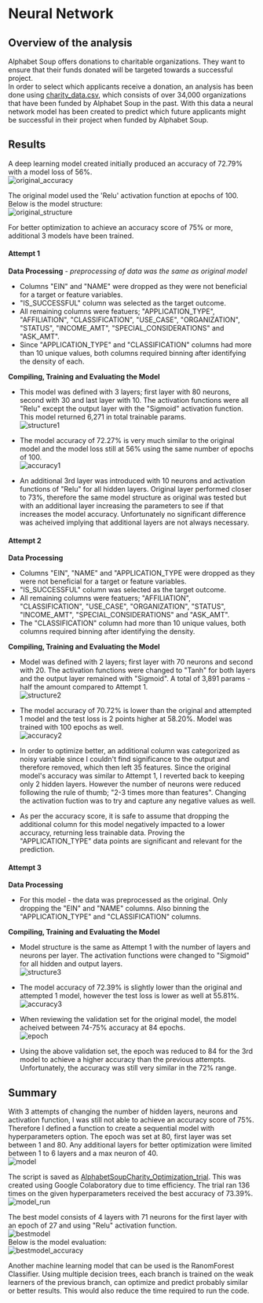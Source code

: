 # Neural Network

## Overview of the analysis

Alphabet Soup offers donations to charitable organizations.  They want to ensure that their funds donated will be targeted towards a successful project.  <br>
In order to select which applicants receive a donation, an analysis has been done using [charity_data.csv](https://github.com/taranahassan/Neural_Network_Charity_Analysis/blob/main/Resources/charity_data.csv), which consists of over 34,000 organizations that have been funded by Alphabet Soup in the past.  With this data a neural network model has been created to predict which future applicants might be successful in their project when funded by Alphabet Soup.


## Results

A deep learning model created initially produced an accuracy of 72.79% with a model loss of 56%.  <br>
![original_accuracy](https://user-images.githubusercontent.com/75437852/117384333-b9d2a900-aeb0-11eb-90e2-6c531b499f8c.PNG)<br>

The original model used the 'Relu' activation function at epochs of 100.  Below is the model structure: <br>
![original_structure](https://user-images.githubusercontent.com/75437852/117384403-dd95ef00-aeb0-11eb-946d-783668fe9a46.PNG)<br>

For better optimization to achieve an accuracy score of 75% or more, additional 3 models have been trained.

#### Attempt 1

**Data Processing** - *preprocessing of data was the same as original model*
* Columns "EIN" and "NAME" were dropped as they were not beneficial for a target or feature variables.
* "IS_SUCCESSFUL" column was selected as the target outcome.
* All remaining columns were featuers; "APPLICATION_TYPE", "AFFILIATION", "CLASSIFICATION", "USE_CASE", "ORGANIZATION", "STATUS", "INCOME_AMT", "SPECIAL_CONSIDERATIONS" and "ASK_AMT".
* Since "APPLICATION_TYPE" and "CLASSIFICATION" columns had more than 10 unique values, both columns required binning after identifying the density of each.

**Compiling, Training and Evaluating the Model**
* This model was defined with 3 layers; first layer with 80 neurons, second with 30 and last layer with 10.  The activation functions were all "Relu" except the output layer with the "Sigmoid" activation function. This model returned 6,271 in total trainable params.<br>
![structure1](https://user-images.githubusercontent.com/75437852/117470280-a06b4480-af24-11eb-81cc-52893732d7f7.PNG)<br>

* The model accuracy of 72.27% is very much similar to the original model and the model loss still at 56% using the same number of epochs of 100. <br>
![accuracy1](https://user-images.githubusercontent.com/75437852/117470316-a9f4ac80-af24-11eb-80c4-329b0bb01952.PNG)<br>

* An additional 3rd layer was introduced with 10 neurons and activation functions of "Relu" for all hidden layers.  Original layer performed closer to 73%, therefore the same model structure as original was tested but with an additional layer increasing the parameters to see if that increases the model accuracy.  Unfortunately no significant difference was acheived implying that additional layers are not always necessary.

#### Attempt 2

**Data Processing** 
* Columns "EIN", "NAME" and "APPLICATION_TYPE were dropped as they were not beneficial for a target or feature variables. 
* "IS_SUCCESSFUL" column was selected as the target outcome.
* All remaining columns were featuers; "AFFILIATION", "CLASSIFICATION", "USE_CASE", "ORGANIZATION", "STATUS", "INCOME_AMT", "SPECIAL_CONSIDERATIONS" and "ASK_AMT".
* The "CLASSIFICATION" column had more than 10 unique values, both columns required binning after identifying the density.

**Compiling, Training and Evaluating the Model**
* Model was defined with 2 layers; first layer with 70 neurons and second with 20.  The activation functions were changed to "Tanh" for both layers and the output layer remained with "Sigmoid".  A total of 3,891 params - half the amount compared to Attempt 1. <br>
![structure2](https://user-images.githubusercontent.com/75437852/117470940-546ccf80-af25-11eb-8c3b-7ecd35ec59a0.PNG)<br>

* The model accuracy of 70.72% is lower than the original and attempted 1 model and the test loss is 2 points higher at 58.20%. Model was trained with 100 epochs as well. <br>
![accuracy2](https://user-images.githubusercontent.com/75437852/117471188-9a299800-af25-11eb-8f98-d2534e7c34a8.PNG)<br>

* In order to optimize better, an additional column was categorized as noisy variable since I couldn't find significance to the output and therefore removed, which then left 35 features.  Since the original model's accuracy was similar to Attempt 1, I reverted back to keeping only 2 hidden layers.  However the number of neurons were reduced following the rule of thumb; "2-3 times more than features".   Changing the activation fuction was to try and capture any negative values as well.
* As per the accuracy score, it is safe to assume that dropping the additional column for this model negatively impacted to a lower accuracy, returning less trainable data.  Proving the "APPLICATION_TYPE" data points are  significant and relevant for the prediction.  

#### Attempt 3

**Data Processing** 
* For this model - the data was preprocessed as the original.  Only dropping the "EIN" and "NAME" columns.  Also binning the "APPLICATION_TYPE" and "CLASSIFICATION" columns.

**Compiling, Training and Evaluating the Model**
* Model structure is the same as Attempt 1 with the number of layers and neurons per layer.  The activation functions were changed to "Sigmoid" for all hidden and output layers. <br>
![structure3](https://user-images.githubusercontent.com/75437852/117476884-56d22800-af2b-11eb-8fa6-184f2df343b9.PNG)<br>

* The model accuracy of 72.39% is slightly lower than the original and attempted 1 model, however the test loss is lower as well at 55.81%.<br>
![accuracy3](https://user-images.githubusercontent.com/75437852/117476909-5fc2f980-af2b-11eb-9aaf-9a81f24493d8.PNG)<br>

* When reviewing the validation set for the original model, the model acheived between 74-75% accuracy at 84 epochs.  <br>
![epoch](https://user-images.githubusercontent.com/75437852/117478564-53d83700-af2d-11eb-885d-73418a1a7891.PNG)<br>

* Using the above validation set, the epoch was reduced to 84 for the 3rd model to achieve a higher accuracy than the previous attempts.  Unfortunately, the accuracy was still very similar in the 72% range.


## Summary

With 3 attempts of changing the number of hidden layers, neurons and activation function, I was still not able to achieve an accuracy score of 75%.  Therefore I defined a function to create a sequential model with hyperparameters option.  The epoch was set at 80, first layer was set between 1 and 80.  Any additional layers for better optimization were limited between 1 to 6 layers and a max neuron of 40.<br>
![model](https://user-images.githubusercontent.com/75437852/117492979-598b4800-af40-11eb-8e63-aa95e5923e14.PNG)<br>

The script is saved as [AlphabetSoupCharity_Optimization_trial](https://github.com/taranahassan/Neural_Network_Charity_Analysis/blob/main/AlphabetSoupCharity_Optimization_trial.ipynb).  This was created using Google Colaboratory due to time efficiency. The trial ran 136 times on the given hyperparameters received the best accuracy of 73.39%. <br>
![model_run](https://user-images.githubusercontent.com/75437852/117493140-935c4e80-af40-11eb-8ce7-156c646f6599.PNG)<br>

The best model consists of 4 layers with 71 neurons for the first layer with an epoch of 27 and using "Relu" activation function. <br>
![bestmodel](https://user-images.githubusercontent.com/75437852/117493260-c43c8380-af40-11eb-80be-2e6ce35fc47f.PNG)<br>
Below is the model evaluation: <br>
![bestmodel_accuracy](https://user-images.githubusercontent.com/75437852/117493364-de766180-af40-11eb-9c7b-cb1f354d8cc6.PNG)<br>

Another machine learning model that can be used is the RanomForest Classifier.  Using multiple decision trees, each branch is trained on the weak learners of the previous branch, can optimize and predict probably similar or better results.  This would also reduce the time required to run the code.


